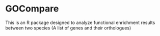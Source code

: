 # GOCompare
This is an R package designed to analyze functional enrichment results between two species (A list of genes and their orthologues)
